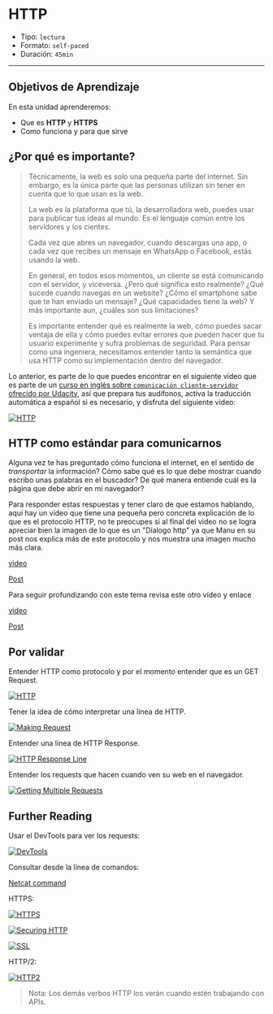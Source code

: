 # HTTP

- Tipo: `lectura`
- Formato: `self-paced`
- Duración: `45min`

***

## Objetivos de Aprendizaje

En esta unidad aprenderemos:

- Que es **HTTP** y **HTTPS**
- Como funciona y para que sirve

## ¿Por qué es importante?

> Técnicamente, la web es solo una pequeña parte del internet. Sin embargo, es la
> única parte que las personas utilizan sin tener en cuenta que lo que usan es la
> web.
> 
> La web es la plataforma que tú, la desarrolladora web, puedes usar para publicar
> tus ideas al mundo. Es el lenguaje común entre los servidores y los cientes.
> 
> Cada vez que abres un navegador, cuando descargas una app, o cada vez que 
> recibes un mensaje en WhatsApp o Facebook, estás usando la web.
> 
> En general, en todos esos momentos, un cliente se está comunicando con el 
> servidor, y viceversa. ¿Pero qué significa esto realmente? ¿Qué sucede cuando
> navegas en un website? ¿Cómo el smartphone sabe que te han enviado un mensaje? 
> ¿Qué capacidades tiene la web? Y más importante aun, ¿cuáles son sus 
> limitaciones?
> 
> Es importante entender qué es realmente la web, cómo puedes sacar ventaja de 
> ella y cómo puedes evitar errores que pueden hacer que tu usuario experimente
> y sufra problemas de seguridad. Para pensar como una ingeniera, necesitamos 
> entender tanto la semántica que usa HTTP como su implementación dentro del 
> navegador.

Lo anterior, es parte de lo que puedes encontrar en el siguiente video que es
parte de un [curso en inglés sobre `comunicación cliente-servidor` ofrecido 
por Udacity](https://classroom.udacity.com/courses/ud897), así que prepara tus
audífonos, activa la traducción automática a español si es necesario, y disfruta
del siguiente video:

[![HTTP](https://img.youtube.com/vi/HBmOROFs8WM/0.jpg)](https://youtu.be/HBmOROFs8WM)

## HTTP como estándar para comunicarnos

Alguna vez te has preguntado cómo funciona el internet, en el sentido
de *transportar* la información? Cómo sabe qué es lo que debe mostrar cuando
escribo unas palabras en el buscador? De qué manera entiende cuál es la
página que debe abrir en mi navegador?

Para responder estas respuestas y tener claro de que estamos hablando, aquí hay
un vídeo que tiene una pequeña pero concreta explicación de lo que es el
protocolo HTTP, no te preocupes si al final del video no se logra apreciar
bien la imagen de lo que es un "Dialogo http" ya que Manu en su post nos
explica más de este protocolo y nos muestra una imagen mucho más clara.

[video](https://www.youtube.com/watch?v=iQkBZxBisO0)

[Post](https://medium.com/laboratoria-how-to/entendiendo-como-funciona-el-internet-parte-http-6c8c5e078303)

Para seguir profundizando con este tema revisa este otro vídeo y enlace

[video](https://www.youtube.com/watch?v=S975NVYbe2E)

[Post](http://es.ccm.net/contents/264-el-protocolo-http)

## Por validar

Entender HTTP como protocolo y por el momento entender que es un GET Request.

[![HTTP](https://img.youtube.com/vi/8QjYUp3w5U0/0.jpg)](https://youtu.be/8QjYUp3w5U0)

Tener la idea de cómo interpretar una línea de HTTP.

[![Making Request](https://img.youtube.com/vi/5X7wcZuO5mU/0.jpg)](https://youtu.be/5X7wcZuO5mU)

Entender una línea de HTTP Response.

[![HTTP Response Line](https://img.youtube.com/vi/I4kUB17pTno/0.jpg)](https://youtu.be/I4kUB17pTno)

Entender los requests que hacen cuando ven su web en el navegador.

[![Getting Multiple Requests](https://img.youtube.com/vi/_dVf8u0BIvM/0.jpg)](https://youtu.be/_dVf8u0BIvM)

## Further Reading

Usar el DevTools para ver los requests:

[![DevTools](https://img.youtube.com/vi/xoYE2LIcVz0/0.jpg)](https://youtu.be/xoYE2LIcVz0)

Consultar desde la línea de comandos:

[Netcat command](https://classroom.udacity.com/courses/ud897/lessons/8080328065/concepts/81948027770923)

HTTPS:

[![HTTPS](https://img.youtube.com/vi/Xckp4VT6KCE/0.jpg)](https://youtu.be/Xckp4VT6KCE)


[![Securing HTTP](https://img.youtube.com/vi/7JKZHk0Kqxs/0.jpg)](https://youtu.be/7JKZHk0Kqxs)


[![SSL](https://img.youtube.com/vi/wIad7B_Jd6I/0.jpg)](https://youtu.be/wIad7B_Jd6I)

HTTP/2:

[![HTTP2](https://img.youtube.com/vi/rNy7pZ3HfSs/0.jpg)](https://youtu.be/rNy7pZ3HfSs)

> Nota: Los demás verbos HTTP los verán cuando estén trabajando con APIs.